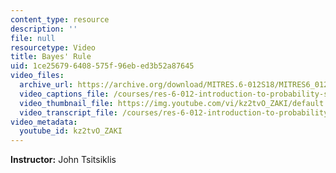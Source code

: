```yaml
---
content_type: resource
description: ''
file: null
resourcetype: Video
title: Bayes' Rule
uid: 1ce25679-6408-575f-96eb-ed3b52a87645
video_files:
  archive_url: https://archive.org/download/MITRES.6-012S18/MITRES6_012S18_L02-08_300k.mp4
  video_captions_file: /courses/res-6-012-introduction-to-probability-spring-2018/f500783e8b415b5eb5b2bd040255bbb0_kz2tvO_ZAKI.vtt
  video_thumbnail_file: https://img.youtube.com/vi/kz2tvO_ZAKI/default.jpg
  video_transcript_file: /courses/res-6-012-introduction-to-probability-spring-2018/e037321b6080610c866ae62d10f2d8db_kz2tvO_ZAKI.pdf
video_metadata:
  youtube_id: kz2tvO_ZAKI
---
```


**Instructor:** John Tsitsiklis